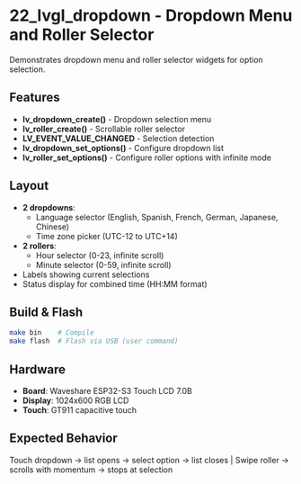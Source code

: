 # 22_lvgl_dropdown - Dropdown Menu and Roller Selector

Demonstrates dropdown menu and roller selector widgets for option selection.

## Features

- **lv_dropdown_create()** - Dropdown selection menu
- **lv_roller_create()** - Scrollable roller selector
- **LV_EVENT_VALUE_CHANGED** - Selection detection
- **lv_dropdown_set_options()** - Configure dropdown list
- **lv_roller_set_options()** - Configure roller options with infinite mode

## Layout

- **2 dropdowns**:
  - Language selector (English, Spanish, French, German, Japanese, Chinese)
  - Time zone picker (UTC-12 to UTC+14)
- **2 rollers**:
  - Hour selector (0-23, infinite scroll)
  - Minute selector (0-59, infinite scroll)
- Labels showing current selections
- Status display for combined time (HH:MM format)

## Build & Flash

```bash
make bin    # Compile
make flash  # Flash via USB (user command)
```

## Hardware

- **Board**: Waveshare ESP32-S3 Touch LCD 7.0B
- **Display**: 1024x600 RGB LCD
- **Touch**: GT911 capacitive touch

## Expected Behavior

Touch dropdown → list opens → select option → list closes | Swipe roller → scrolls with momentum → stops at selection
